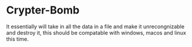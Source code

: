 # Crypter-Bomb
It essentially will take in all the data in a file and make it unrecongnizable and destroy it, this should be compatable with windows, macos and linux this time.
